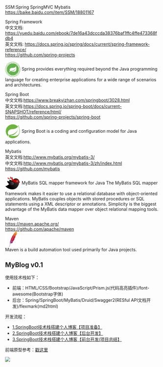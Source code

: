 SSM:Spring SpringMVC Mybatis  
https://baike.baidu.com/item/SSM/18801167   



Spring Framework  
中文文档: https://yuedu.baidu.com/ebook/7de16a43dcccda38376baf1ffc4ffe473368fdb4  
英文文档: https://docs.spring.io/spring/docs/current/spring-framework-reference/  
https://github.com/spring-projects  

<img src="https://github.com/rxxfd/learn_Blog/blob/master/spring-framework.png" width="50" height="50" alt="mybatis" align=center>     
Spring provides everything required beyond the Java programming language for creating enterprise applications for a wide range of scenarios and architectures.  



Spring Boot  
中文文档:https://www.breakyizhan.com/springboot/3028.html  
英文文档:https://docs.spring.io/spring-boot/docs/current-SNAPSHOT/reference/html/  
https://github.com/spring-projects/spring-boot  

<img src="https://github.com/rxxfd/learn_Blog/blob/master/spring-boot.png" width="50" height="50" alt="mybatis" align=center>       
Spring Boot is a coding and configuration model for Java applications.   



Mybatis  
英文文档:http://www.mybatis.org/mybatis-3/   
中文文档:http://www.mybatis.org/mybatis-3/zh/index.html   
https://github.com/mybatis   
 
<img src="https://github.com/rxxfd/learn_Blog/blob/master/mybatis.png" width="50" height="50" alt="mybatis" align=center>     
MyBatis SQL mapper framework for Java  
The MyBatis SQL mapper framework makes it easier to use a relational database with object-oriented applications. MyBatis couples objects with stored procedures or SQL statements using a XML descriptor or annotations. Simplicity is the biggest advantage of the MyBatis data mapper over object relational mapping tools.  




Maven  
https://maven.apache.org/  
https://github.com/apache/maven  
 <img src="https://github.com/rxxfd/learn_Blog/blob/master/maven.png" width="50" height="50" alt="mybatis" align=center>     
Maven is a build automation tool used primarily for Java projects.  



## MyBlog v0.1
使用技术栈如下：
- 前端：HTML/CSS/Bootstrap/JavaScript/Prism.js(代码高亮插件)/font-awesome(Bootstrap字体)
- 后台：Spring/SpringBoot/MyBatis/Druid/Swagger2(RESful API文档开发)/flexmark(md2html)

开发流程：
- [1.SpringBoot技术栈搭建个人博客【项目准备】](https://www.jianshu.com/p/0293368fe750)
- [2.SpringBoot技术栈搭建个人博客【后台开发】](https://www.jianshu.com/p/91c6c9fc67c4)
- [3.SpringBoot技术栈搭建个人博客【前台开发/项目总结】](https://www.jianshu.com/p/c66541e59249)

前端原型参考：[戳这里](https://www.zcool.com.cn/work/ZMjgzMjE1ODA=.html)

![](https://upload-images.jianshu.io/upload_images/7896890-8f7f25a8328d2372.png?imageMogr2/auto-orient/strip%7CimageView2/2/w/1000/format/webp)
